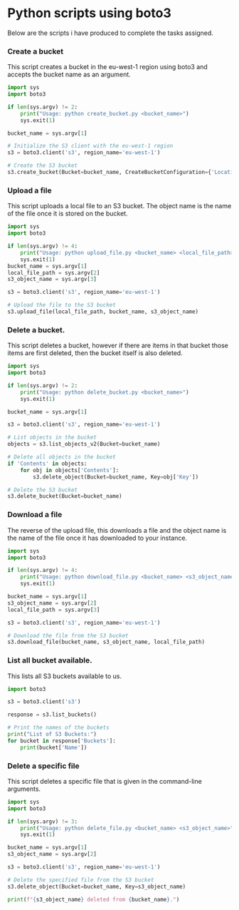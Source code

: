 # Python scripts using boto3

Below are the scripts i have produced to complete the tasks assigned.

### Create a bucket

 This script creates a bucket in the eu-west-1 region using boto3 and accepts the bucket name as an argument.

``` python
import sys
import boto3

if len(sys.argv) != 2:
    print("Usage: python create_bucket.py <bucket_name>")
    sys.exit(1)

bucket_name = sys.argv[1]

# Initialize the S3 client with the eu-west-1 region
s3 = boto3.client('s3', region_name='eu-west-1')

# Create the S3 bucket
s3.create_bucket(Bucket=bucket_name, CreateBucketConfiguration={'LocationConstraint': 'eu-west-1'})
```

### Upload a file

This script uploads a local file to an S3 bucket. The object name is the name of the file once it is stored on the bucket.

```python
import sys
import boto3

if len(sys.argv) != 4:
    print("Usage: python upload_file.py <bucket_name> <local_file_path> <s3_object_name>")
    sys.exit(1)
bucket_name = sys.argv[1]
local_file_path = sys.argv[2]
s3_object_name = sys.argv[3]

s3 = boto3.client('s3', region_name='eu-west-1')

# Upload the file to the S3 bucket
s3.upload_file(local_file_path, bucket_name, s3_object_name)
```
### Delete a bucket.

This script deletes a bucket, however if there are items in that bucket those items are first deleted, then the bucket itself is also deleted.

```python
import sys
import boto3

if len(sys.argv) != 2:
    print("Usage: python delete_bucket.py <bucket_name>")
    sys.exit(1)

bucket_name = sys.argv[1]

s3 = boto3.client('s3', region_name='eu-west-1')

# List objects in the bucket
objects = s3.list_objects_v2(Bucket=bucket_name)

# Delete all objects in the bucket
if 'Contents' in objects:
    for obj in objects['Contents']:
        s3.delete_object(Bucket=bucket_name, Key=obj['Key'])

# Delete the S3 bucket
s3.delete_bucket(Bucket=bucket_name)
```

### Download a file 

The reverse of the upload file, this downloads a file and the object name is the name of the file once it has downloaded to your instance.

```python
import sys
import boto3

if len(sys.argv) != 4:
    print("Usage: python download_file.py <bucket_name> <s3_object_name> <local_file_path>")
    sys.exit(1)

bucket_name = sys.argv[1]
s3_object_name = sys.argv[2]
local_file_path = sys.argv[3]

s3 = boto3.client('s3', region_name='eu-west-1')

# Download the file from the S3 bucket
s3.download_file(bucket_name, s3_object_name, local_file_path)

```

### List all bucket available.

This lists all S3 buckets available to us.

```python
import boto3

s3 = boto3.client('s3')

response = s3.list_buckets()

# Print the names of the buckets
print("List of S3 Buckets:")
for bucket in response['Buckets']:
    print(bucket['Name'])
```

### Delete a specific file

This script deletes a specific file that is given in the command-line arguments.

```python
import sys
import boto3

if len(sys.argv) != 3:
    print("Usage: python delete_file.py <bucket_name> <s3_object_name>")
    sys.exit(1)

bucket_name = sys.argv[1]
s3_object_name = sys.argv[2]

s3 = boto3.client('s3', region_name='eu-west-1')

# Delete the specified file from the S3 bucket
s3.delete_object(Bucket=bucket_name, Key=s3_object_name)

print(f"{s3_object_name} deleted from {bucket_name}.")
```